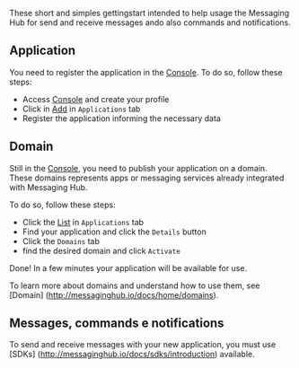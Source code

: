 These short and simples gettingstart intended to help usage the Messaging Hub for send and receive messages ando also commands and notifications.

## Application

You need to register the application in the [Console](http://messaginghub.io/home/console). To do so, follow these steps:

- Access [Console](http://messaginghub.io/home/console) and create your profile
- Click in [Add](http://messaginghub.io/application/add) in `Applications` tab
- Register the application informing the necessary data

## Domain

Still in the [Console](http://messaginghub.io/home/console), you need to publish your application on a domain. These domains represents apps or messaging services already integrated with Messaging Hub.

To do so, follow these steps:
- Click the [List](http://messaginghub.io/application/list)  in `Applications` tab
- Find your application and click the `Details` button
- Click the `Domains` tab
- find the desired domain and click `Activate`

Done! In a few minutes your application will be available for use.

To learn more about domains and understand how to use them, see [Domain] (http://messaginghub.io/docs/home/domains).

## Messages, commands e notifications

To send and receive messages with your new application, you must use [SDKs] (http://messaginghub.io/docs/sdks/introduction) available.
